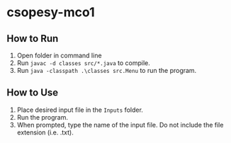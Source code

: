 # csopesy-mco1

## How to Run
1. Open folder in command line
2. Run `javac -d classes src/*.java` to compile.
3. Run `java -classpath .\classes src.Menu` to run the program.

## How to Use
1. Place desired input file in the `Inputs` folder.
2. Run the program.
3. When prompted, type the name of the input file. Do not include the file extension (i.e. .txt).